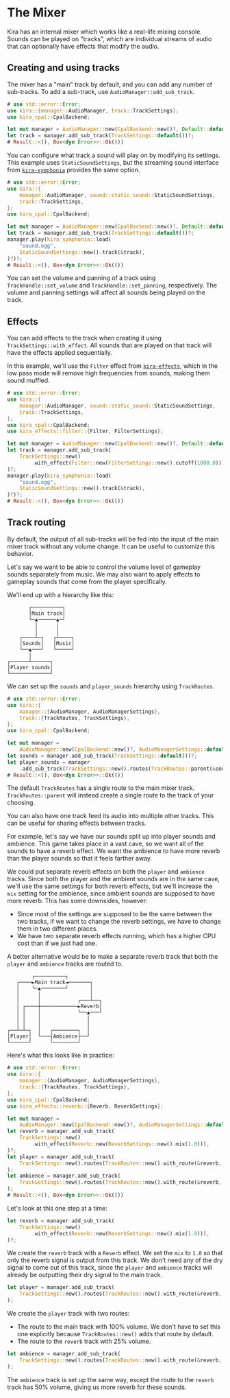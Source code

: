 # The Mixer

Kira has an internal mixer which works like a real-life mixing console. Sounds
can be played on "tracks", which are individual streams of audio that can
optionally have effects that modify the audio.

## Creating and using tracks

The mixer has a "main" track by default, and you can add any number of
sub-tracks. To add a sub-track, use `AudioManager::add_sub_track`.

```rust ,no_run
# use std::error::Error;
use kira::{manager::AudioManager, track::TrackSettings};
use kira_cpal::CpalBackend;

let mut manager = AudioManager::new(CpalBackend::new()?, Default::default())?;
let track = manager.add_sub_track(TrackSettings::default())?;
# Result::<(), Box<dyn Error>>::Ok(())
```

You can configure what track a sound will play on by modifying its settings.
This example uses `StaticSoundSettings`, but the streaming sound interface from
[`kira-symphonia`](https://crates.io/crates/kira-symphonia) provides the same
option.

```rust ,no_run
# use std::error::Error;
use kira::{
	manager::AudioManager, sound::static_sound::StaticSoundSettings,
	track::TrackSettings,
};
use kira_cpal::CpalBackend;

let mut manager = AudioManager::new(CpalBackend::new()?, Default::default())?;
let track = manager.add_sub_track(TrackSettings::default())?;
manager.play(kira_symphonia::load(
    "sound.ogg",
    StaticSoundSettings::new().track(&track),
)?)?;
# Result::<(), Box<dyn Error>>::Ok(())
```

You can set the volume and panning of a track using `TrackHandle::set_volume`
and `TrackHandle::set_panning`, respectively. The volume and panning settings
will affect all sounds being played on the track.

## Effects

You can add effects to the track when creating it using
`TrackSettings::with_effect`. All sounds that are played on that track will have
the effects applied sequentially.

In this example, we'll use the `Filter` effect from
[`kira-effects`](https://crates.io/crates/kira-effects), which in the low pass
mode will remove high frequencies from sounds, making them sound muffled.

```rust ,no_run
# use std::error::Error;
use kira::{
	manager::AudioManager, sound::static_sound::StaticSoundSettings,
	track::TrackSettings,
};
use kira_cpal::CpalBackend;
use kira_effects::filter::{Filter, FilterSettings};

let mut manager = AudioManager::new(CpalBackend::new()?, Default::default())?;
let track = manager.add_sub_track(
    TrackSettings::new()
        .with_effect(Filter::new(FilterSettings::new().cutoff(1000.0))),
)?;
manager.play(kira_symphonia::load(
    "sound.ogg",
    StaticSoundSettings::new().track(&track),
)?)?;
# Result::<(), Box<dyn Error>>::Ok(())
```

## Track routing

By default, the output of all sub-tracks will be fed into the input of the main
mixer track without any volume change. It can be useful to customize this
behavior.

Let's say we want to be able to control the volume level of gameplay sounds
separately from music. We may also want to apply effects to gameplay sounds that
come from the player specifically.

We'll end up with a hierarchy like this:

```text
       ┌──────────┐
       │Main track│
       └─▲──────▲─┘
         │      │
         │      │
    ┌────┴─┐   ┌┴────┐
    │Sounds│   │Music│
    └──▲───┘   └─────┘
       │
┌──────┴──────┐
│Player sounds│
└─────────────┘
```

We can set up the `sounds` and `player_sounds` hierarchy using `TrackRoutes`.

```rust ,no_run
# use std::error::Error;
use kira::{
	manager::{AudioManager, AudioManagerSettings},
	track::{TrackRoutes, TrackSettings},
};
use kira_cpal::CpalBackend;

let mut manager =
    AudioManager::new(CpalBackend::new()?, AudioManagerSettings::default())?;
let sounds = manager.add_sub_track(TrackSettings::default())?;
let player_sounds = manager
    .add_sub_track(TrackSettings::new().routes(TrackRoutes::parent(&sounds)))?;
# Result::<(), Box<dyn Error>>::Ok(())
```

The default `TrackRoutes` has a single route to the main mixer track.
`TrackRoutes::parent` will instead create a single route to the track of your
choosing.

You can also have one track feed its audio into multiple other tracks. This can
be useful for sharing effects between tracks.

For example, let's say we have our sounds split up into player sounds and
ambience. This game takes place in a vast cave, so we want all of the sounds to
have a reverb effect. We want the ambience to have more reverb than the player
sounds so that it feels farther away.

We could put separate reverb effects on both the `player` and `ambience` tracks.
Since both the player and the ambient sounds are in the same cave, we'll use the
same settings for both reverb effects, but we'll increase the `mix` setting for
the ambience, since ambient sounds are supposed to have more reverb. This has
some downsides, however:

- Since most of the settings are supposed to be the same between the two tracks,
  if we want to change the reverb settings, we have to change them in two
  different places.
- We have two separate reverb effects running, which has a higher CPU cost than
  if we just had one.

A better alternative would be to make a separate reverb track that both the
`player` and `ambience` tracks are routed to.

```text
        ┌──────────┐
   ┌────►Main track◄───────┐
   │    └─▲────────┘       │
   │      │                │
   │      │            ┌───┴──┐
   │ ┌────┼────────────►Reverb│
   │ │    │            └──▲───┘
   │ │    │               │
   │ │    │               │
┌──┴─┴─┐  │   ┌────────┐  │
│Player│  └───┤Ambience├──┘
└──────┘      └────────┘
```

Here's what this looks like in practice:

```rust ,no_run
# use std::error::Error;
use kira::{
	manager::{AudioManager, AudioManagerSettings},
	track::{TrackRoutes, TrackSettings},
};
use kira_cpal::CpalBackend;
use kira_effects::reverb::{Reverb, ReverbSettings};

let mut manager =
    AudioManager::new(CpalBackend::new()?, AudioManagerSettings::default())?;
let reverb = manager.add_sub_track(
    TrackSettings::new()
        .with_effect(Reverb::new(ReverbSettings::new().mix(1.0))),
)?;
let player = manager.add_sub_track(
    TrackSettings::new().routes(TrackRoutes::new().with_route(&reverb, 0.25)),
);
let ambience = manager.add_sub_track(
    TrackSettings::new().routes(TrackRoutes::new().with_route(&reverb, 0.5)),
);
# Result::<(), Box<dyn Error>>::Ok(())
```

Let's look at this one step at a time:

```rust ,ignore
let reverb = manager.add_sub_track(
    TrackSettings::new()
        .with_effect(Reverb::new(ReverbSettings::new().mix(1.0))),
)?;
```

We create the `reverb` track with a `Reverb` effect. We set the `mix` to `1.0`
so that only the reverb signal is output from this track. We don't need any of
the dry signal to come out of this track, since the `player` and `ambience`
tracks will already be outputting their dry signal to the main track.

```rust ,ignore
let player = manager.add_sub_track(
    TrackSettings::new().routes(TrackRoutes::new().with_route(&reverb, 0.25)),
);
```

We create the `player` track with two routes:

- The route to the main track with 100% volume. We don't have to set this one
  explicitly because `TrackRoutes::new()` adds that route by default.
- The route to the `reverb` track with 25% volume.

```rust ,ignore
let ambience = manager.add_sub_track(
    TrackSettings::new().routes(TrackRoutes::new().with_route(&reverb, 0.5)),
);
```

The `ambience` track is set up the same way, except the route to the `reverb`
track has 50% volume, giving us more reverb for these sounds.

